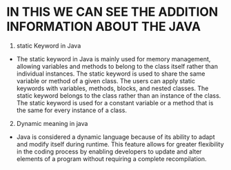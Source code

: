 # IN THIS WE CAN SEE THE ADDITION INFORMATION ABOUT THE JAVA

1. static Keyword in Java

- The static keyword in Java is mainly used for memory management, allowing variables and methods to belong to the class itself rather than individual instances. The static keyword is used to share the same variable or method of a given class. The users can apply static keywords with variables, methods, blocks, and nested classes. The static keyword belongs to the class rather than an instance of the class. The static keyword is used for a constant variable or a method that is the same for every instance of a class.

2. Dynamic meaning in java

- Java is considered a dynamic language because of its ability to adapt and modify itself during runtime. This feature allows for greater flexibility in the coding process by enabling developers to update and alter elements of a program without requiring a complete recompilation.